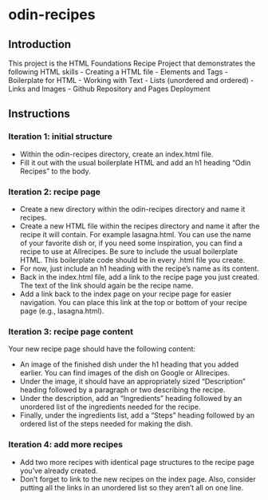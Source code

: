 # odin-recipes

## Introduction
This project is the HTML Foundations Recipe Project that demonstrates the following HTML skills
    - Creating a HTML file
    - Elements and Tags
    - Boilerplate for HTML
    - Working with Text
    - Lists (unordered and ordered)
    - Links and Images
    - Github Repository and Pages Deployment

## Instructions
### Iteration 1: initial structure
- Within the odin-recipes directory, create an index.html file.
- Fill it out with the usual boilerplate HTML and add an h1 heading “Odin Recipes” to the body.

### Iteration 2: recipe page
- Create a new directory within the odin-recipes directory and name it recipes.
- Create a new HTML file within the recipes directory and name it after the recipe it will contain. For example lasagna.html. You can use the name of your favorite dish or, if you need some inspiration, you can find a recipe to use at Allrecipes. Be sure to include the usual boilerplate HTML. This boilerplate code should be in every .html file you create.
- For now, just include an h1 heading with the recipe’s name as its content.
- Back in the index.html file, add a link to the recipe page you just created. The text of the link should again be the recipe name.
- Add a link back to the index page on your recipe page for easier navigation. You can place this link at the top or bottom of your recipe page (e.g., lasagna.html).

### Iteration 3: recipe page content
Your new recipe page should have the following content:

- An image of the finished dish under the h1 heading that you added earlier. You can find images of the dish on Google or Allrecipes.
- Under the image, it should have an appropriately sized “Description” heading followed by a paragraph or two describing the recipe.
- Under the description, add an “Ingredients” heading followed by an unordered list of the ingredients needed for the recipe.
- Finally, under the ingredients list, add a “Steps” heading followed by an ordered list of the steps needed for making the dish.

### Iteration 4: add more recipes
- Add two more recipes with identical page structures to the recipe page you’ve already created.
- Don’t forget to link to the new recipes on the index page. Also, consider putting all the links in an unordered list so they aren’t all on one line.
